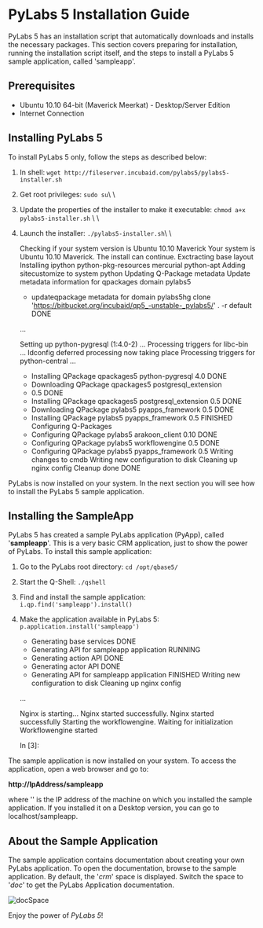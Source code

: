 [imgdocSpace]: images/images50/installation/docSpace.png


# PyLabs 5 Installation Guide

PyLabs 5 has an installation script that automatically downloads and installs the necessary packages. This section covers preparing for installation, running the installation script itself, and the steps to install a PyLabs 5 sample application, called 'sampleapp'. 


## Prerequisites

* Ubuntu 10.10 64-bit (Maverick Meerkat) - Desktop/Server Edition
* Internet Connection


## Installing PyLabs 5

To install PyLabs 5 only, follow the steps as described below:

1. In shell: `wget http://fileserver.incubaid.com/pylabs5/pylabs5-installer.sh`
2. Get root privileges: `sudo su`\\ \\
3. Update the properties of the installer to make it executable: `chmod a+x pylabs5-installer.sh` \\ \\
4. Launch the installer: `./pylabs5-installer.sh`\\ \\

    Checking if your system version is Ubuntu 10.10 Maverick
    Your system is Ubuntu 10.10 Maverick. The install can continue.
    Exctracting base layout
    Installing ipython python-pkg-resources mercurial python-apt
    Adding sitecustomize to system python
    Updating Q-Package metadata
    Update metadata information for qpackages domain pylabs5
    * updateqpackage metadata for domain pylabs5hg clone 'https://bitbucket.org/incubaid/qp5_-unstable-_pylabs5/' . -r default
                    DONE

    ...

    Setting up python-pygresql (1:4.0-2) ...
    Processing triggers for libc-bin ...
    ldconfig deferred processing now taking place
    Processing triggers for python-central ...
      *   Installing QPackage qpackages5 python-pygresql 4.0      DONE
      *   Downloading QPackage qpackages5 postgresql_extension
      *    0.5                                                    DONE
      *  Installing QPackage qpackages5 postgresql_extension 0.5  DONE
      *  Downloading QPackage pylabs5 pyapps_framework 0.5        DONE
      * Installing QPackage pylabs5 pyapps_framework 0.5          FINISHED
    Configuring Q-Packages
      * Configuring QPackage pylabs5 arakoon_client 0.10          DONE
      * Configuring QPackage pylabs5 workflowengine 0.5           DONE
      * Configuring QPackage pylabs5 pyapps_framework 0.5 Writing changes to cmdb
      Writing new configuration to disk
      Cleaning up nginx config
      Cleanup done
              DONE

PyLabs is now installed on your system. In the next section you will see how to install the PyLabs 5 sample application.


## Installing the SampleApp

PyLabs 5 has created a sample PyLabs application (PyApp), called '**sampleapp**'. This is a very basic CRM application, just to show the power of PyLabs.
To install this sample application:

1. Go to the PyLabs root directory: `cd /opt/qbase5/` 
2. Start the Q-Shell: `./qshell` 
3. Find and install the sample application: `i.qp.find('sampleapp').install()` 
4. Make the application available in PyLabs 5: `p.application.install('sampleapp')`

     * Generating base services                                  DONE
     * Generating API for sampleapp application                  RUNNING
     *  Generating action API                                    DONE
     *  Generating actor API                                     DONE
     * Generating API for sampleapp application                  FINISHED
     Writing new configuration to disk
     Cleaning up nginx config
    
    ...
    
     Nginx is starting...
     Nginx started successfully.
     Nginx started successfully
    Starting the workflowengine.
     Waiting for initialization
    Workflowengine started
    
    In [3]:

The sample application is now installed on your system. To access the application, open a web browser and go to:

**http://IpAddress/sampleapp**

where '<ip address>' is the IP address of the machine on which you installed the sample application. If you installed it on a Desktop version, you can go to localhost/sampleapp.


## About the Sample Application
The sample application contains documentation about creating your own PyLabs application. To open the documentation, browse to the sample application.
By default, the '*crm*' space is displayed. Switch the space to '*doc*' to get the PyLabs Application documentation.

![docSpace][imgdocSpace]

Enjoy the power of *PyLabs 5*!
